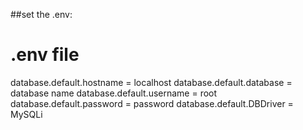##set the .env:
# .env file
database.default.hostname = localhost
database.default.database = database name
database.default.username = root
database.default.password = password
database.default.DBDriver = MySQLi

